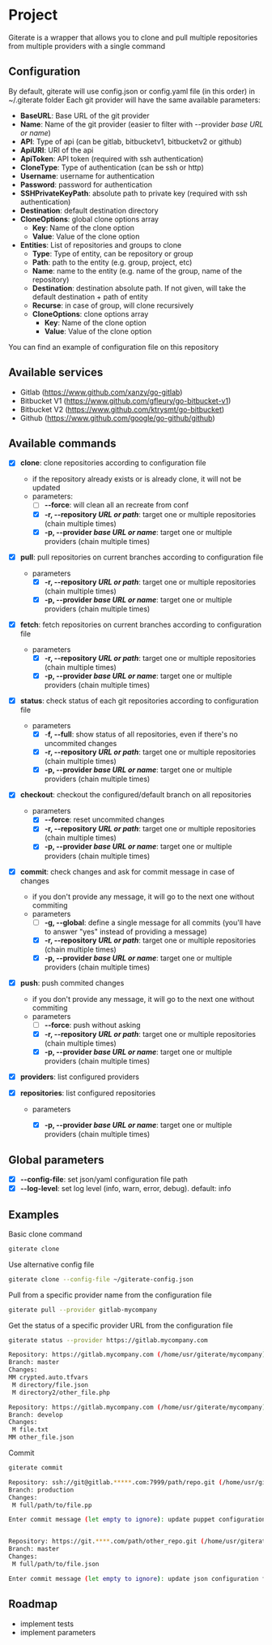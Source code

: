 # Project
Giterate is a wrapper that allows you to clone and pull multiple repositories from multiple providers with a single command

## Configuration
By default, giterate will use config.json or config.yaml file (in this order) in ~/.giterate folder
Each git provider will have the same available parameters:

- **BaseURL**: Base URL of the git provider
- **Name**: Name of the git provider (easier to filter with --provider _base URL or name_)
- **API**: Type of api (can be gitlab, bitbucketv1, bitbucketv2 or github)
- **ApiURI**: URI of the api
- **ApiToken**: API token (required with ssh authentication)
- **CloneType**: Type of authentication (can be ssh or http)
- **Username**: username for authentication
- **Password**: password for authentication
- **SSHPrivateKeyPath**: absolute path to private key (required with ssh authentication)
- **Destination**: default destination directory
- **CloneOptions**: global clone options array
    - **Key**: Name of the clone option
    - **Value**: Value of the clone option
- **Entities**: List of repositories and groups to clone
    - **Type**: Type of entity, can be repository or group
	- **Path**: path to the entity (e.g. group, project, etc)
	- **Name**: name to the entity (e.g. name of the group, name of the repository)
	- **Destination**: destination absolute path. If not given, will take the default destination + path of entity
    - **Recurse**: in case of group, will clone recursively
    - **CloneOptions**: clone options array
        - **Key**: Name of the clone option
        - **Value**: Value of the clone option

You can find an example of configuration file on this repository

## Available services
- Gitlab (https://www.github.com/xanzy/go-gitlab)
- Bitbucket V1 (https://www.github.com/gfleury/go-bitbucket-v1)
- Bitbucket V2 (https://www.github.com/ktrysmt/go-bitbucket)
- Github (https://www.github.com/google/go-github/github)

## Available commands
- [x] **clone**: clone repositories according to configuration file
    - if the repository already exists or is already clone, it will not be updated
    - parameters:
        - [ ] **--force**: will clean all an recreate from conf
        - [x] **-r, --repository _URL or path_**: target one or multiple repositories (chain multiple times)
        - [x] **-p, --provider _base URL or name_**: target one or multiple providers (chain multiple times)

- [x] **pull**: pull repositories on current branches according to configuration file
    - parameters
        - [x] **-r, --repository _URL or path_**: target one or multiple repositories (chain multiple times)
        - [x] **-p, --provider _base URL or name_**: target one or multiple providers (chain multiple times)

- [x] **fetch**: fetch repositories on current branches according to configuration file
    - parameters
        - [x] **-r, --repository _URL or path_**: target one or multiple repositories (chain multiple times)
        - [x] **-p, --provider _base URL or name_**: target one or multiple providers (chain multiple times)

- [x] **status**: check status of each git repositories according to configuration file
    - parameters
        - [x] -**f, --full**: show status of all repositories, even if there's no uncommited changes
        - [x] **-r, --repository _URL or path_**: target one or multiple repositories (chain multiple times)
        - [x] **-p, --provider _base URL or name_**: target one or multiple providers (chain multiple times)

- [x] **checkout**: checkout the configured/default branch on all repositories
    - parameters
        - [x] **--force**: reset uncommited changes
        - [x] **-r, --repository _URL or path_**: target one or multiple repositories (chain multiple times)
        - [x] **-p, --provider _base URL or name_**: target one or multiple providers (chain multiple times)

- [x] **commit**: check changes and ask for commit message in case of changes
    - if you don't provide any message, it will go to the next one without commiting
    - parameters
        - [ ] **-g, --global**: define a single message for all commits (you'll have to answer "yes" instead of providing a message)
        - [x] **-r, --repository _URL or path_**: target one or multiple repositories (chain multiple times)
        - [x] **-p, --provider _base URL or name_**: target one or multiple providers (chain multiple times)

- [x] **push**: push commited changes
    - if you don't provide any message, it will go to the next one without commiting
    - parameters
        - [ ] **--force**: push without asking
        - [x] **-r, --repository _URL or path_**: target one or multiple repositories (chain multiple times)
        - [x] **-p, --provider _base URL or name_**: target one or multiple providers (chain multiple times)

- [x] **providers**: list configured providers

- [x] **repositories**: list configured repositories
    - parameters
        - [x] **-p, --provider _base URL or name_**: target one or multiple providers (chain multiple times)


## Global parameters
- [x] **--config-file**: set json/yaml configuration file path
- [x] **--log-level**: set log level (info, warn, error, debug). default: info

## Examples
Basic clone command
```bash
giterate clone
```

Use alternative config file
```bash
giterate clone --config-file ~/giterate-config.json
```

Pull from a specific provider name from the configuration file
```bash
giterate pull --provider gitlab-mycompany
```

Get the status of a specific provider URL from the configuration file
```bash
giterate status --provider https://gitlab.mycompany.com

Repository: https://gitlab.mycompany.com (/home/usr/giterate/mycompany)
Branch: master
Changes:
MM crypted.auto.tfvars
 M directory/file.json
 M directory2/other_file.php

Repository: https://gitlab.mycompany.com (/home/usr/giterate/mycompany)
Branch: develop
Changes:
 M file.txt
MM other_file.json
```

Commit
```bash
giterate commit

Repository: ssh://git@gitlab.*****.com:7999/path/repo.git (/home/usr/giterate/gitlab/repo)
Branch: production
Changes:
 M full/path/to/file.pp

Enter commit message (let empty to ignore): update puppet configuration for repo


Repository: https://git.****.com/path/other_repo.git (/home/usr/giterate/gitlab/other_repo)
Branch: master
Changes:
 M full/path/to/file.json

Enter commit message (let empty to ignore): update json configuration for other_repo
```

## Roadmap
- implement tests
- implement parameters
